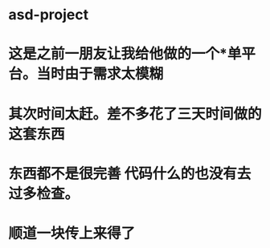 # asd-project
# 这是之前一朋友让我给他做的一个*单平台。当时由于需求太模糊
# 其次时间太赶。差不多花了三天时间做的这套东西
# 东西都不是很完善 代码什么的也没有去过多检查。
# 顺道一块传上来得了
